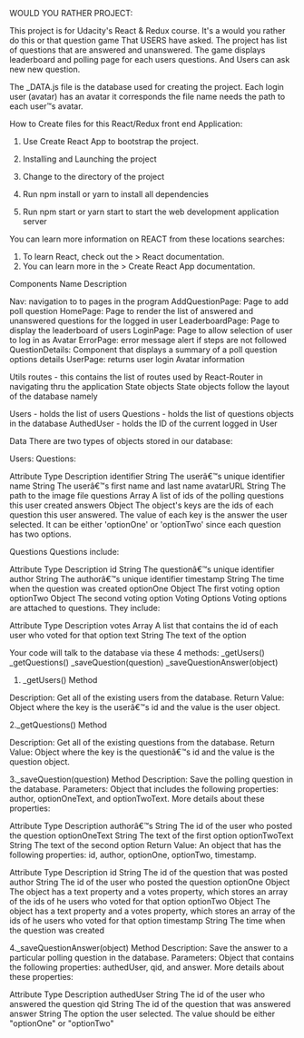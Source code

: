 WOULD YOU RATHER PROJECT:

This project is for Udacity's React & Redux course. It's a would you rather do this or that question game That USERS have asked. The project has list of questions that are answered and unanswered.
The game displays leaderboard and polling page for each users questions. And Users can ask new new question.

The _DATA.js file is the database used for creating the project. 
Each login user (avatar) has an avatar it corresponds the file name needs the path to each user™s avatar.


How to Create files for this React/Redux front end Application:

1. Use Create React App to bootstrap the project.

2. Installing and Launching the project
3. Change to the directory of the project
4. Run npm install or yarn to install all dependencies
5. Run npm start or yarn start to start the web development application server

You can learn more information on REACT from these locations searches:
1. To learn React, check out the > React documentation.
2. You can learn more in the > Create React App documentation.


Components Name  Description

 Nav:  navigation to to pages in the program 
 AddQuestionPage:  Page to add poll question
 HomePage: Page to render the list of answered and unanswered questions for the logged in user LeaderboardPage: Page to display the leaderboard of users
 LoginPage: Page to allow selection of user to log in as Avatar
 ErrorPage: error message alert if steps are not followed
 QuestionDetails: Component that displays a summary of a poll question options details
 UserPage: returns user login Avatar information

Utils
routes - this contains the list of routes used by React-Router in navigating thru the application
State objects
State objects follow the layout of the database namely

Users - holds the list of users
Questions - holds the list of questions objects in the database
AuthedUser - holds the ID of the current logged in User

Data
There are two types of objects stored in our database:

Users:
Questions:

Attribute	Type	Description
identifier	String	The userâ€™s unique identifier
name		String	The userâ€™s first name and last name
avatarURL	String	The path to the image file
questions	Array	A list of ids of the polling questions this user created
answers		Object	The object's keys are the ids of each question this user answered. The value of each key is the answer the user selected. It can be either 'optionOne' or 'optionTwo' since each question has two options.

Questions
Questions include:

Attribute	Type	Description
id		String	The questionâ€™s unique identifier
author	String	The authorâ€™s unique identifier
timestamp	String	The time when the question was created
optionOne	Object	The first voting option
optionTwo	Object	The second voting option
Voting Options
Voting options are attached to questions. They include:

Attribute	Type	Description
votes		Array	A list that contains the id of each user who voted for that option
text		String	The text of the option

Your code will talk to the database via these 4 methods:
_getUsers()
_getQuestions()
_saveQuestion(question)
_saveQuestionAnswer(object)

1. _getUsers() Method

Description: Get all of the existing users from the database.
Return Value: Object where the key is the userâ€™s id and the value is the user object.

2._getQuestions() Method

Description: Get all of the existing questions from the database.
Return Value: Object where the key is the questionâ€™s id and the value is the question object.

3._saveQuestion(question) Method
Description: Save the polling question in the database.
Parameters: Object that includes the following properties: author, optionOneText, and optionTwoText. More details about these properties:


Attribute	Type	Description
authorâ€™s		String	The id of the user who posted the question
optionOneText	String	The text of the first option
optionTwoText	String	The text of the second option
Return Value: 	An object that has the following properties: id, author, optionOne, optionTwo, timestamp.

Attribute	Type	Description
id			String	The id of the question that was posted
author		String	The id of the user who posted the question
optionOne	Object	The object has a text property and a votes property, which stores an array of the ids of 			 he users who voted for that option
optionTwo	Object	The object has a text property and a votes property, which stores an array of the ids of 			 he users who voted for that option
timestamp	String	The time when the question was created

4._saveQuestionAnswer(object) Method
Description: Save the answer to a particular polling question in the database. Parameters: Object that contains the following properties: authedUser, qid, and answer. More details about these properties:


Attribute	Type	Description
authedUser	String	The id of the user who answered the question
qid			String	The id of the question that was answered
answer		String	The option the user selected. The value should be either "optionOne" or "optionTwo"

